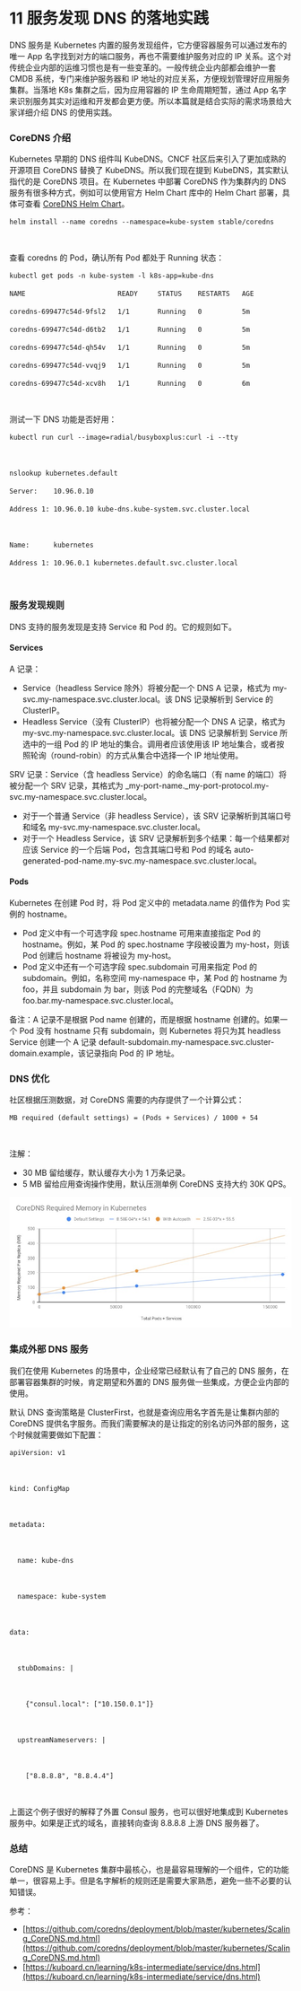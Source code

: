 # 11 服务发现 DNS 的落地实践

DNS 服务是 Kubernetes 内置的服务发现组件，它方便容器服务可以通过发布的唯一 App 名字找到对方的端口服务，再也不需要维护服务对应的 IP 关系。这个对传统企业内部的运维习惯也是有一些变革的。一般传统企业内部都会维护一套 CMDB 系统，专门来维护服务器和 IP 地址的对应关系，方便规划管理好应用服务集群。当落地 K8s 集群之后，因为应用容器的 IP 生命周期短暂，通过 App 名字来识别服务其实对运维和开发都会更方便。所以本篇就是结合实际的需求场景给大家详细介绍 DNS 的使用实践。

### CoreDNS 介绍

Kubernetes 早期的 DNS 组件叫 KubeDNS。CNCF 社区后来引入了更加成熟的开源项目 CoreDNS 替换了 KubeDNS。所以我们现在提到 KubeDNS，其实默认指代的是 CoreDNS 项目。在 Kubernetes 中部署 CoreDNS 作为集群内的 DNS 服务有很多种方式，例如可以使用官方 Helm Chart 库中的 Helm Chart 部署，具体可查看 [CoreDNS Helm Chart](https://github.com/helm/charts/tree/master/stable/coredns)。

```
helm install --name coredns --namespace=kube-system stable/coredns



```

查看 coredns 的 Pod，确认所有 Pod 都处于 Running 状态：

```
kubectl get pods -n kube-system -l k8s-app=kube-dns

NAME                       READY     STATUS    RESTARTS   AGE

coredns-699477c54d-9fsl2   1/1       Running   0          5m

coredns-699477c54d-d6tb2   1/1       Running   0          5m

coredns-699477c54d-qh54v   1/1       Running   0          5m

coredns-699477c54d-vvqj9   1/1       Running   0          5m

coredns-699477c54d-xcv8h   1/1       Running   0          6m



```

测试一下 DNS 功能是否好用：

```
kubectl run curl --image=radial/busyboxplus:curl -i --tty



nslookup kubernetes.default

Server:    10.96.0.10

Address 1: 10.96.0.10 kube-dns.kube-system.svc.cluster.local



Name:      kubernetes

Address 1: 10.96.0.1 kubernetes.default.svc.cluster.local



```

### 服务发现规则

DNS 支持的服务发现是支持 Service 和 Pod 的。它的规则如下。

#### **Services**

A 记录：

- Service（headless Service 除外）将被分配一个 DNS A 记录，格式为 my-svc.my-namespace.svc.cluster.local。该 DNS 记录解析到 Service 的 ClusterIP。
- Headless Service（没有 ClusterIP）也将被分配一个 DNS A 记录，格式为 my-svc.my-namespace.svc.cluster.local。该 DNS 记录解析到 Service 所选中的一组 Pod 的 IP 地址的集合。调用者应该使用该 IP 地址集合，或者按照轮询（round-robin）的方式从集合中选择一个 IP 地址使用。

SRV 记录：Service（含 headless Service）的命名端口（有 name 的端口）将被分配一个 SRV 记录，其格式为 \_my-port-name.\_my-port-protocol.my-svc.my-namespace.svc.cluster.local。

- 对于一个普通 Service（非 headless Service），该 SRV 记录解析到其端口号和域名 my-svc.my-namespace.svc.cluster.local。
- 对于一个 Headless Service，该 SRV 记录解析到多个结果：每一个结果都对应该 Service 的一个后端 Pod，包含其端口号和 Pod 的域名 auto-generated-pod-name.my-svc.my-namespace.svc.cluster.local。

#### **Pods**

Kubernetes 在创建 Pod 时，将 Pod 定义中的 metadata.name 的值作为 Pod 实例的 hostname。

- Pod 定义中有一个可选字段 spec.hostname 可用来直接指定 Pod 的 hostname。例如，某 Pod 的 spec.hostname 字段被设置为 my-host，则该 Pod 创建后 hostname 将被设为 my-host。
- Pod 定义中还有一个可选字段 spec.subdomain 可用来指定 Pod 的 subdomain。例如，名称空间 my-namespace 中，某 Pod 的 hostname 为 foo，并且 subdomain 为 bar，则该 Pod 的完整域名（FQDN）为 foo.bar.my-namespace.svc.cluster.local。

备注：A 记录不是根据 Pod name 创建的，而是根据 hostname 创建的。如果一个 Pod 没有 hostname 只有 subdomain，则 Kubernetes 将只为其 headless Service 创建一个 A 记录 default-subdomain.my-namespace.svc.cluster-domain.example，该记录指向 Pod 的 IP 地址。

### DNS 优化

社区根据压测数据，对 CoreDNS 需要的内存提供了一个计算公式：

```
MB required (default settings) = (Pods + Services) / 1000 + 54



```

注解：

- 30 MB 留给缓存，默认缓存大小为 1 万条记录。
- 5 MB 留给应用查询操作使用，默认压测单例 CoreDNS 支持大约 30K QPS。

![kubedns-perf](assets/aaddf7c0-e123-11ea-9254-2dbb61d9b3dd.jpg)

### 集成外部 DNS 服务

我们在使用 Kubernetes 的场景中，企业经常已经默认有了自己的 DNS 服务，在部署容器集群的时候，肯定期望和外置的 DNS 服务做一些集成，方便企业内部的使用。

默认 DNS 查询策略是 ClusterFirst，也就是查询应用名字首先是让集群内部的 CoreDNS 提供名字服务。而我们需要解决的是让指定的别名访问外部的服务，这个时候就需要做如下配置：

```
apiVersion: v1



kind: ConfigMap



metadata:



  name: kube-dns



  namespace: kube-system



data:



  stubDomains: |



    {"consul.local": ["10.150.0.1"]}



  upstreamNameservers: |



    ["8.8.8.8", "8.8.4.4"]



```

上面这个例子很好的解释了外置 Consul 服务，也可以很好地集成到 Kubernetes 服务中。如果是正式的域名，直接转向查询 8.8.8.8 上游 DNS 服务器了。

### 总结

CoreDNS 是 Kubernetes 集群中最核心，也是最容易理解的一个组件，它的功能单一，很容易上手。但是名字解析的规则还是需要大家熟悉，避免一些不必要的认知错误。

参考：

- [https://github.com/coredns/deployment/blob/master/kubernetes/Scaling_CoreDNS.md.html](https://github.com/coredns/deployment/blob/master/kubernetes/Scaling_CoreDNS.md.html)
- [https://kuboard.cn/learning/k8s-intermediate/service/dns.html](https://kuboard.cn/learning/k8s-intermediate/service/dns.html)
